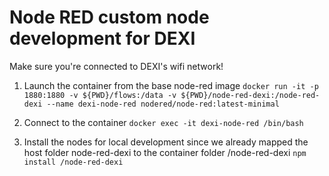 # Node RED custom node development for DEXI

Make sure you're connected to DEXI's wifi network!

1. Launch the container from the base node-red image 
`docker run -it -p 1880:1880 -v ${PWD}/flows:/data -v ${PWD}/node-red-dexi:/node-red-dexi --name dexi-node-red nodered/node-red:latest-minimal`

2. Connect to the container
`docker exec -it dexi-node-red /bin/bash`

3. Install the nodes for local development since we already mapped the host folder node-red-dexi to the container folder /node-red-dexi
`npm install /node-red-dexi`

